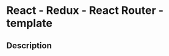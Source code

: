 React - Redux - React Router - template
==================================================

## Description

